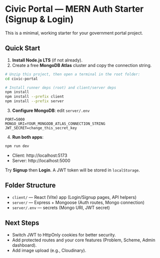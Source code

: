 # Civic Portal — MERN Auth Starter (Signup & Login)

This is a minimal, working starter for your government portal project.

## Quick Start

1) **Install Node.js LTS** (if not already).  
2) Create a free **MongoDB Atlas** cluster and copy the connection string.

```bash
# Unzip this project, then open a terminal in the root folder:
cd civic-portal

# Install runner deps (root) and client/server deps
npm install
npm install --prefix client
npm install --prefix server
```

3) **Configure MongoDB**: edit `server/.env`
```
PORT=5000
MONGO_URI=YOUR_MONGODB_ATLAS_CONNECTION_STRING
JWT_SECRET=change_this_secret_key
```

4) **Run both apps**:
```bash
npm run dev
```
- Client: http://localhost:5173
- Server: http://localhost:5000

Try **Signup** then **Login**. A JWT token will be stored in `localStorage`.

## Folder Structure

- `client/` — React (Vite) app (Login/Signup pages, API helpers)
- `server/` — Express + Mongoose (Auth routes, Mongo connection)
- `server/.env` — secrets (Mongo URI, JWT secret)

## Next Steps
- Switch JWT to HttpOnly cookies for better security.
- Add protected routes and your core features (Problem, Scheme, Admin dashboard).
- Add image upload (e.g., Cloudinary).
```

